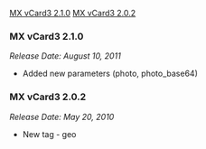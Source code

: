 [MX vCard3 2.1.0](#2.1.0)
[MX vCard3 2.0.2](#2.0.2)

### MX vCard3 2.1.0 <a id="2.1.0"></a> ###
*Release Date: August 10, 2011*
- Added new parameters (photo, photo_base64)

### MX vCard3 2.0.2 <a id="2.0.2"></a> ###
*Release Date: May 20, 2010*
- New tag - geo